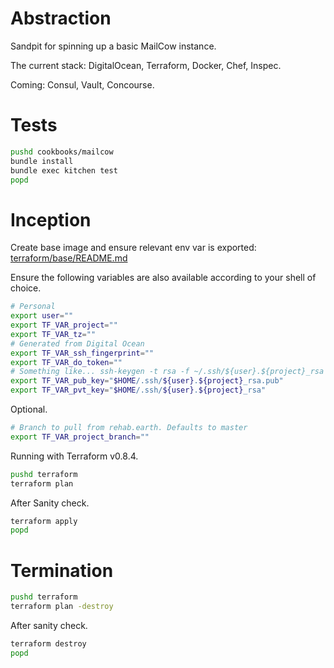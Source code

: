 # Abstraction

Sandpit for spinning up a basic MailCow instance.

The current stack: DigitalOcean, Terraform, Docker, Chef, Inspec.

Coming: Consul, Vault, Concourse.

# Tests

```sh
pushd cookbooks/mailcow
bundle install
bundle exec kitchen test
popd
```

# Inception

Create base image and ensure relevant env var is exported:
[terraform/base/README.md](https://github.com/Klazomenai/rehab.earth/blob/master/terraform/base/README.md)

Ensure the following variables are also available according to your shell of choice.
```sh
# Personal
export user=""
export TF_VAR_project=""
export TF_VAR_tz=""
# Generated from Digital Ocean
export TF_VAR_ssh_fingerprint=""
export TF_VAR_do_token=""
# Something like... ssh-keygen -t rsa -f ~/.ssh/${user}.${project}_rsa
export TF_VAR_pub_key="$HOME/.ssh/${user}.${project}_rsa.pub"
export TF_VAR_pvt_key="$HOME/.ssh/${user}.${project}_rsa"
```

Optional.
```sh
# Branch to pull from rehab.earth. Defaults to master
export TF_VAR_project_branch=""
```

Running with Terraform v0.8.4.
```sh
pushd terraform
terraform plan
```

After Sanity check.
```sh
terraform apply
popd
```

# Termination

```sh
pushd terraform
terraform plan -destroy
```

After sanity check.
```sh
terraform destroy
popd
```
